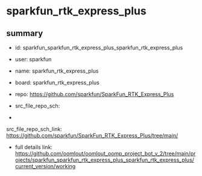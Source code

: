 # sparkfun_rtk_express_plus
 
## summary 
* id: sparkfun_sparkfun_rtk_express_plus_sparkfun_rtk_express_plus
* user: sparkfun
* name: sparkfun_rtk_express_plus
* board: sparkfun_rtk_express_plus
* repo: https://github.com/sparkfun/SparkFun_RTK_Express_Plus



* src_file_repo_sch: 
*
 src_file_repo_sch_link: https://github.com/sparkfun/SparkFun_RTK_Express_Plus/tree/main/
* full details link: https://github.com/oomlout/oomlout_oomp_project_bot_v_2/tree/main/projects/sparkfun_sparkfun_rtk_express_plus_sparkfun_rtk_express_plus/current_version/working  






